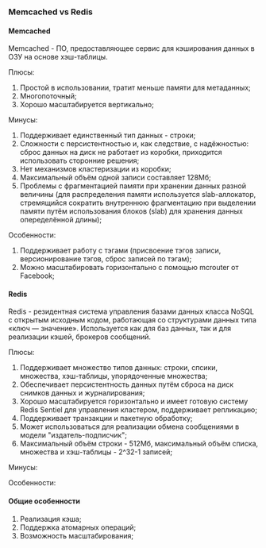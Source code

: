 ### Memcached vs Redis

#### Memcached

Memcached - ПО, предоставляющее сервис для кэширования данных в ОЗУ на основе хэш-таблицы.

Плюсы:

1. Простой в использовании, тратит меньше памяти для метаданных;
2. Многопоточный;
3. Хорошо масштабируется вертикально;

Минусы:

1. Поддерживает единственный тип данных - строки;
2. Сложности с персистентностью и, как следствие, с надёжностью: сброс данных на диск не работает из коробки, приходится использовать сторонние решения;
3. Нет механизмов кластеризации из коробки;
4. Максимальный объём одной записи составляет 128Мб;
5. Проблемы с фрагментацией памяти при хранении данных разной величины (для распределения памяти используется slab-аллокатор, стремящийся сократить внутреннюю фрагментацию при выделении памяти путём использования блоков (slab) для хранения данных опеределённой длины);

Особенности:

1. Поддерживает работу с тэгами (присвоение тэгов записи, версионирование тэгов, сброс записей по тэгам);
2. Можно масштабировать горизонтально с помощью mcrouter от Facebook;

#### Redis

Redis - резидентная система управления базами данных класса NoSQL с открытым исходным кодом, работающая со структурами данных типа «ключ — значение». Используется как для баз данных, так и для реализации кэшей, брокеров сообщений.

Плюсы:

1. Поддерживает множество типов данных: строки, спсики, множества, хэш-таблицы, упорядоченные множества;
2. Обеспечивает персистентность данных путём сброса на диск снимков данных и журналирования;
3. Хорошо масштабируется горизонтально и имеет готовую систему Redis Sentiel для управления кластером, поддерживает репликацию;
4. Поддерживает транзакции и пакетную обработку;
5. Может использоваться для реализации обмена сообщениями в модели "издатель-подписчик";
6. Максимальный объём строки - 512Мб, максимальный объём списка, множества и хэш-таблицы - 2^32-1 записей;

Минусы:

Особенности:

#### Общие особенности

1. Реализация кэша;
2. Поддержка атомарных операций;
3. Возможность масштабирования;
